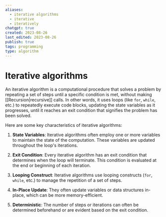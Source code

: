 ```yaml
---
aliases:
  - iterative algorithms
  - iterative
  - iteratively
chatgpt: true
created: 2023-08-26
last_edited: 2023-08-26
publish: true
tags: programming
type: algorithm
---
```

# Iterative algorithms

An iterative algorithm is a computational procedure that solves a problem by repeating a set of steps until a specific condition is met, without making [[Recursion|recursive]] calls. In other words, it uses loops (like `for`, `while`, etc.) to repeatedly execute code blocks, updating the state variables as it progresses, until it reaches an exit condition that signifies the problem has been solved.

Here are some key characteristics of iterative algorithms:

1. **State Variables**: Iterative algorithms often employ one or more variables to maintain the state of the computation. These variables are updated throughout the loop's iterations.

2. **Exit Condition**: Every iterative algorithm has an exit condition that determines when the loop will terminate. This condition is evaluated at the end or beginning of each iteration.

3. **Looping Construct**: Iterative algorithms use looping constructs (`for`, `while`, etc.) to manage the repetition of a set of steps.

4. **In-Place Update**: They often update variables or data structures in-place, which can be more memory-efficient.

5. **Deterministic**: The number of steps or iterations can often be determined beforehand or are evident based on the exit condition.
